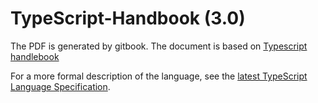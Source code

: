 # TypeScript-Handbook (3.0)

The PDF is generated by gitbook. The document is based on [Typescript handlebook](https://github.com/Microsoft/TypeScript-Handbook)

For a more formal description of the language, see the [latest TypeScript Language Specification](https://github.com/Microsoft/TypeScript/blob/master/doc/spec.md).
